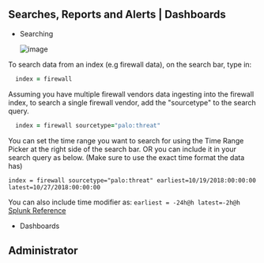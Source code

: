 ## Searches, Reports and Alerts | Dashboards

- Searching

  ![image](https://user-images.githubusercontent.com/37131079/152657579-90f423dc-b7ab-42f1-9d69-9abbe73fa958.png)

To search data from an index (e.g firewall data), on the search bar, type in: 
```ruby
  index = firewall
```
Assuming you have multiple firewall vendors data ingesting into the firewall index, to search a single firewall vendor, add the "sourcetype" to the search query. 
```ruby
  index = firewall sourcetype="palo:threat"
```
You can set the time range you want to search for using the Time Range Picker at the right side of the search bar. OR you can include it in your search query as below. (Make sure to use the exact time format the data has)
```
index = firewall sourcetype="palo:threat" earliest=10/19/2018:00:00:00 latest=10/27/2018:00:00:00
```
You can also include time modifier as: ``earliest = -24h@h latest=-2h@h``
[ Splunk Reference ](https://docs.splunk.com/Documentation/Splunk/8.2.4/Search/Specifytimemodifiersinyoursearch)
- Dashboards

## Administrator




